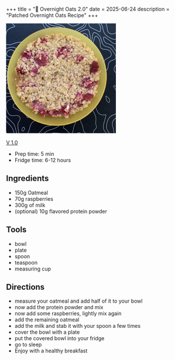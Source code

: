 +++
title = "🍚 Overnight Oats 2.0"
date = 2025-06-24
description = "Patched Overnight Oats Recipe"
+++

<img src="./overnight-oats.jpg" height="300vw">

[V 1.0](https://port19.xyz/recipes/overnight-oats)

- Prep time: 5 min
- Fridge time: 6-12 hours

## Ingredients

- 150g Oatmeal
- 70g raspberries
- 300g of milk
- (optional) 10g flavored protein powder

## Tools

- bowl
- plate
- spoon
- teaspoon
- measuring cup

## Directions

- measure your oatmeal and add half of it to your bowl
- now add the protein powder and mix
- now add some raspberries, lightly mix again
- add the remaining oatmeal
- add the milk and stab it with your spoon a few times
- cover the bowl with a plate
- put the covered bowl into your fridge
- go to sleep
- Enjoy with a healthy breakfast
